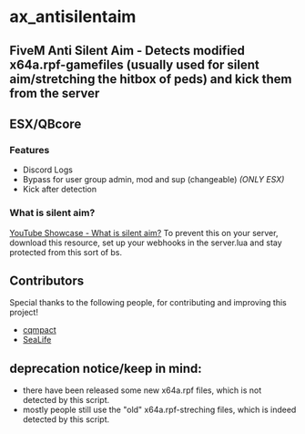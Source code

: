 # ax_antisilentaim
## FiveM Anti Silent Aim - Detects modified x64a.rpf-gamefiles (usually used for silent aim/stretching the hitbox of peds) and kick them from the server
## ESX/QBcore

### Features
- Discord Logs 
- Bypass for user group admin, mod and sup (changeable) *(ONLY ESX)*
- Kick after detection

### What is silent aim?
[YouTube Showcase - What is silent aim?](https://www.youtube.com/watch?v=UC0rSc6ykng)
To prevent this on your server, download this resource,
set up your webhooks in the server.lua and stay protected from this sort of bs.

## Contributors
Special thanks to the following people, for contributing and improving this project!
- [cqmpact](https://github.com/cqmpact)
- [SeaLife](https://forum.cfx.re/u/sealife/summary)

## deprecation notice/keep in mind:
- there have been released some new x64a.rpf files, which is not detected by this script.
- mostly people still use the "old" x64a.rpf-streching files, which is indeed detected by this script.

